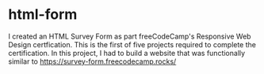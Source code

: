 # html-form
I created an HTML Survey Form as part freeCodeCamp's Responsive Web Design certfication. This is the first of five projects required to complete the certification. In this project, I had to build a website that was functionally similar to https://survey-form.freecodecamp.rocks/
